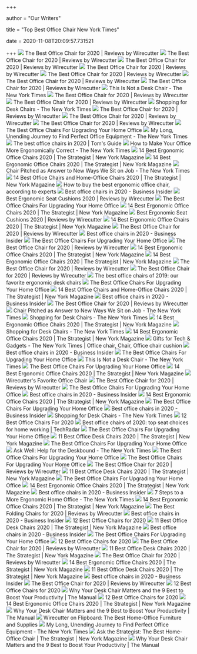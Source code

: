 +++
        
author = "Our Writers"
        
title = "Top Best Office Chair New York Times"
        
date = 2020-11-08T20:09:57.731521
        
+++
[ ![](https://cdn.thewirecutter.com/wp-content/media/2020/09/officechairs-2048px-9607.jpg?auto=webp&crop=1.91:1&width=1200)](https://cdn.thewirecutter.com/wp-content/media/2020/09/officechairs-2048px-9607.jpg?auto=webp&crop=1.91:1&width=1200) The Best Office Chair for 2020 | Reviews by Wirecutter
[ ![](https://cdn.thewirecutter.com/wp-content/uploads/2018/04/office-chair-lowres-5983-630x420.jpg)](https://cdn.thewirecutter.com/wp-content/uploads/2018/04/office-chair-lowres-5983-630x420.jpg) The Best Office Chair for 2020 | Reviews by Wirecutter
[ ![](https://d1b5h9psu9yexj.cloudfront.net/5707/Herman-Miller-Aeron_20180409-135854_full.jpg)](https://d1b5h9psu9yexj.cloudfront.net/5707/Herman-Miller-Aeron_20180409-135854_full.jpg) The Best Office Chair for 2020 | Reviews by Wirecutter
[ ![](https://cdn.thewirecutter.com/wp-content/uploads/2019/10/office-chair-lowres-5974-630x420.jpg)](https://cdn.thewirecutter.com/wp-content/uploads/2019/10/office-chair-lowres-5974-630x420.jpg) The Best Office Chair for 2020 | Reviews by Wirecutter
[ ![](https://cdn.thewirecutter.com/wp-content/media/2020/09/officechairs-2048px-5976.jpg?auto=webp&quality=75&width=1024)](https://cdn.thewirecutter.com/wp-content/media/2020/09/officechairs-2048px-5976.jpg?auto=webp&quality=75&width=1024) The Best Office Chair for 2020 | Reviews by Wirecutter
[ ![](https://d1b5h9psu9yexj.cloudfront.net/5706/Steelcase-Gesture_20190620-161843_full.jpg)](https://d1b5h9psu9yexj.cloudfront.net/5706/Steelcase-Gesture_20190620-161843_full.jpg) The Best Office Chair for 2020 | Reviews by Wirecutter
[ ![](https://d1b5h9psu9yexj.cloudfront.net/25878/HON-Exposure_20180409-142502_full.jpg)](https://d1b5h9psu9yexj.cloudfront.net/25878/HON-Exposure_20180409-142502_full.jpg) The Best Office Chair for 2020 | Reviews by Wirecutter
[ ![](https://static01.nyt.com/images/2020/08/09/fashion/22CHAIRS1/22CHAIRS1-articleLarge.jpg?quality=90&auto=webp)](https://static01.nyt.com/images/2020/08/09/fashion/22CHAIRS1/22CHAIRS1-articleLarge.jpg?quality=90&auto=webp) This Is Not a Desk Chair - The New York Times
[ ![](https://cdn.thewirecutter.com/wp-content/media/2020/09/officechairs-2048px-5970.jpg?auto=webp&quality=75&width=1024)](https://cdn.thewirecutter.com/wp-content/media/2020/09/officechairs-2048px-5970.jpg?auto=webp&quality=75&width=1024) The Best Office Chair for 2020 | Reviews by Wirecutter
[ ![](https://cdn.thewirecutter.com/wp-content/media/2020/09/officechairs-2048px-9510.jpg?auto=webp&quality=60&crop=3:2&width=570)](https://cdn.thewirecutter.com/wp-content/media/2020/09/officechairs-2048px-9510.jpg?auto=webp&quality=60&crop=3:2&width=570) The Best Office Chair for 2020 | Reviews by Wirecutter
[ ![](https://static01.nyt.com/images/2019/03/03/realestate/03shopping1/03shopping1-jumbo.jpg)](https://static01.nyt.com/images/2019/03/03/realestate/03shopping1/03shopping1-jumbo.jpg) Shopping for Desk Chairs - The New York Times
[ ![](https://d1b5h9psu9yexj.cloudfront.net/25877/Herman-Miller-Sayl_20180409-162623_full.jpg)](https://d1b5h9psu9yexj.cloudfront.net/25877/Herman-Miller-Sayl_20180409-162623_full.jpg) The Best Office Chair for 2020 | Reviews by Wirecutter
[ ![](https://cdn.thewirecutter.com/wp-content/media/2020/09/officechairs-2048px-5953.jpg?auto=webp&quality=75&width=320)](https://cdn.thewirecutter.com/wp-content/media/2020/09/officechairs-2048px-5953.jpg?auto=webp&quality=75&width=320) The Best Office Chair for 2020 | Reviews by Wirecutter
[ ![](https://cdn.thewirecutter.com/wp-content/media/2020/09/officechairs-2048px-9393.jpg?auto=webp&quality=75&width=1024)](https://cdn.thewirecutter.com/wp-content/media/2020/09/officechairs-2048px-9393.jpg?auto=webp&quality=75&width=1024) The Best Office Chair for 2020 | Reviews by Wirecutter
[ ![](https://thumbor.forbes.com/thumbor/fit-in/1200x0/filters%3Aformat%28jpg%29/https%3A%2F%2Fspecials-images.forbesimg.com%2Fimageserve%2F5eea4dae1b50250006e83cab%2F0x0.jpg%3FcropX1%3D0%26cropX2%3D800%26cropY1%3D233%26cropY2%3D683)](https://thumbor.forbes.com/thumbor/fit-in/1200x0/filters%3Aformat%28jpg%29/https%3A%2F%2Fspecials-images.forbesimg.com%2Fimageserve%2F5eea4dae1b50250006e83cab%2F0x0.jpg%3FcropX1%3D0%26cropX2%3D800%26cropY1%3D233%26cropY2%3D683) The Best Office Chairs For Upgrading Your Home Office
[ ![](https://static01.nyt.com/images/2020/04/07/smarter-living/07sl-newergonomics-1/07sl-newergonomics-1-videoSixteenByNineJumbo1600.jpg)](https://static01.nyt.com/images/2020/04/07/smarter-living/07sl-newergonomics-1/07sl-newergonomics-1-videoSixteenByNineJumbo1600.jpg) My Long, Unending Journey to Find Perfect Office Equipment - The New York  Times
[ ![](https://cdn.mos.cms.futurecdn.net/chg3AGHkpwVFcZeK26TKuA.jpg)](https://cdn.mos.cms.futurecdn.net/chg3AGHkpwVFcZeK26TKuA.jpg) The best office chairs in 2020 | Tom's Guide
[ ![](https://static01.nyt.com/images/2019/01/19/world/19sl-ergonomics-1/merlin_141887892_29ee8313-e012-4af1-b3ff-f9de275fbf3e-jumbo.jpg)](https://static01.nyt.com/images/2019/01/19/world/19sl-ergonomics-1/merlin_141887892_29ee8313-e012-4af1-b3ff-f9de275fbf3e-jumbo.jpg) How to Make Your Office More Ergonomically Correct - The New York Times
[ ![](https://pyxis.nymag.com/v1/imgs/ef3/4ff/ea4854ef1915f3ffcd5ffb8288cd8af6d8-autonomous-01-.2x.rsquare.w600.jpg)](https://pyxis.nymag.com/v1/imgs/ef3/4ff/ea4854ef1915f3ffcd5ffb8288cd8af6d8-autonomous-01-.2x.rsquare.w600.jpg) 14 Best Ergonomic Office Chairs 2020 | The Strategist | New York Magazine
[ ![](https://pyxis.nymag.com/v1/imgs/ca0/376/4360d10cf1bdff0c2bf6ac48c8dd8b9581-mirra-01-.2x.rsquare.w600.jpg)](https://pyxis.nymag.com/v1/imgs/ca0/376/4360d10cf1bdff0c2bf6ac48c8dd8b9581-mirra-01-.2x.rsquare.w600.jpg) 14 Best Ergonomic Office Chairs 2020 | The Strategist | New York Magazine
[ ![](https://static01.nyt.com/images/2013/09/11/business/video-pogue-gesture-chair/video-pogue-gesture-chair-superJumbo.png)](https://static01.nyt.com/images/2013/09/11/business/video-pogue-gesture-chair/video-pogue-gesture-chair-superJumbo.png) Chair Pitched as Answer to New Ways We Sit on Job - The New York Times
[ ![](https://pyxis.nymag.com/v1/imgs/fdc/3a6/86a7075e3525ef1c07994401e3cd530a78-amazon-basics-exec-chair.rsquare.w600.jpg)](https://pyxis.nymag.com/v1/imgs/fdc/3a6/86a7075e3525ef1c07994401e3cd530a78-amazon-basics-exec-chair.rsquare.w600.jpg) 14 Best Office Chairs and Home-Office Chairs 2020 | The Strategist | New  York Magazine
[ ![](https://media2.s-nbcnews.com/i/newscms/2020_25/3390893/ergonomic-office-chairs-kr-2x1-tease-200618_38008296185ce90fd52b401caf79df24.jpg)](https://media2.s-nbcnews.com/i/newscms/2020_25/3390893/ergonomic-office-chairs-kr-2x1-tease-200618_38008296185ce90fd52b401caf79df24.jpg) How to buy the best ergonomic office chair, according to experts
[ ![](https://i.insider.com/5e6ff846c485400dac21a626?width=1100&format=jpeg&auto=webp)](https://i.insider.com/5e6ff846c485400dac21a626?width=1100&format=jpeg&auto=webp) Best office chairs in 2020 - Business Insider
[ ![](https://cdn.thewirecutter.com/wp-content/media/2020/09/ergonomicseatcushions2020-2048-9756.jpg)](https://cdn.thewirecutter.com/wp-content/media/2020/09/ergonomicseatcushions2020-2048-9756.jpg) Best Ergonomic Seat Cushions 2020 | Reviews by Wirecutter
[ ![](https://thumbor.forbes.com/thumbor/711x1028/https://specials-images.forbesimg.com/imageserve/5eea4d186ef66b0006115587/0x800.jpg?fit=scale)](https://thumbor.forbes.com/thumbor/711x1028/https://specials-images.forbesimg.com/imageserve/5eea4d186ef66b0006115587/0x800.jpg?fit=scale) The Best Office Chairs For Upgrading Your Home Office
[ ![](https://pyxis.nymag.com/v1/imgs/f7b/871/043213788ebaa36c20833630d25462d7f8-1----.2x.rsquare.w600.jpg)](https://pyxis.nymag.com/v1/imgs/f7b/871/043213788ebaa36c20833630d25462d7f8-1----.2x.rsquare.w600.jpg) 14 Best Ergonomic Office Chairs 2020 | The Strategist | New York Magazine
[ ![](https://cdn.thewirecutter.com/wp-content/media/2020/09/ergonomicseatcushions2020-2048-9754.jpg?auto=webp&crop=1.91:1&width=1200)](https://cdn.thewirecutter.com/wp-content/media/2020/09/ergonomicseatcushions2020-2048-9754.jpg?auto=webp&crop=1.91:1&width=1200) Best Ergonomic Seat Cushions 2020 | Reviews by Wirecutter
[ ![](https://pyxis.nymag.com/v1/imgs/982/e2d/0bb26c24eae142524d30c7d0ffbc4ad814-2----.2x.rsquare.w600.jpg)](https://pyxis.nymag.com/v1/imgs/982/e2d/0bb26c24eae142524d30c7d0ffbc4ad814-2----.2x.rsquare.w600.jpg) 14 Best Ergonomic Office Chairs 2020 | The Strategist | New York Magazine
[ ![](https://cdn.thewirecutter.com/wp-content/media/2020/09/officechairs-2048px-6007.jpg?auto=webp&quality=75&width=320)](https://cdn.thewirecutter.com/wp-content/media/2020/09/officechairs-2048px-6007.jpg?auto=webp&quality=75&width=320) The Best Office Chair for 2020 | Reviews by Wirecutter
[ ![](https://i.insider.com/5ec83927191824036d455f0c?width=800&format=jpeg)](https://i.insider.com/5ec83927191824036d455f0c?width=800&format=jpeg) Best office chairs in 2020 - Business Insider
[ ![](https://specials-images.forbesimg.com/imageserve/5f203f62953761c471e7740d/960x0.jpg?fit=scale)](https://specials-images.forbesimg.com/imageserve/5f203f62953761c471e7740d/960x0.jpg?fit=scale) The Best Office Chairs For Upgrading Your Home Office
[ ![](https://cdn.thewirecutter.com/wp-content/uploads/2020/07/priceyofficechairalternative-lowres-iStock-1216129947-330x220.jpg)](https://cdn.thewirecutter.com/wp-content/uploads/2020/07/priceyofficechairalternative-lowres-iStock-1216129947-330x220.jpg) The Best Office Chair for 2020 | Reviews by Wirecutter
[ ![](https://pyxis.nymag.com/v1/imgs/cb6/eef/ae55a9214bd9b16662bf652899ba601d06-aeron-01-.rdeep-vertical.w245.jpg)](https://pyxis.nymag.com/v1/imgs/cb6/eef/ae55a9214bd9b16662bf652899ba601d06-aeron-01-.rdeep-vertical.w245.jpg) 14 Best Ergonomic Office Chairs 2020 | The Strategist | New York Magazine
[ ![](https://pyxis.nymag.com/v1/imgs/b13/013/3c8a0352a7668eb7e50b308fb9b001a6ee-freedom-chair-02-.2x.rdeep-vertical.w245.jpg)](https://pyxis.nymag.com/v1/imgs/b13/013/3c8a0352a7668eb7e50b308fb9b001a6ee-freedom-chair-02-.2x.rdeep-vertical.w245.jpg) 14 Best Ergonomic Office Chairs 2020 | The Strategist | New York Magazine
[ ![](https://cdn.thewirecutter.com/wp-content/uploads/2018/04/office-chair-lowres-5994-630x420.jpg)](https://cdn.thewirecutter.com/wp-content/uploads/2018/04/office-chair-lowres-5994-630x420.jpg) The Best Office Chair for 2020 | Reviews by Wirecutter
[ ![](https://cdn.thewirecutter.com/wp-content/media/2020/09/officechairs-2048px-6049.jpg?auto=webp&quality=60&crop=3:2&width=570)](https://cdn.thewirecutter.com/wp-content/media/2020/09/officechairs-2048px-6049.jpg?auto=webp&quality=60&crop=3:2&width=570) The Best Office Chair for 2020 | Reviews by Wirecutter
[ ![](https://www.gannett-cdn.com/presto/2019/10/14/USAT/1c80747a-b74b-4023-9ced-f08a880485a2-Office-Chair-TBRN-Hero.jpg?width=580&height=326&fit=bounds&auto=webp)](https://www.gannett-cdn.com/presto/2019/10/14/USAT/1c80747a-b74b-4023-9ced-f08a880485a2-Office-Chair-TBRN-Hero.jpg?width=580&height=326&fit=bounds&auto=webp) The best office chairs of 2019: our favorite ergonomic desk chairs
[ ![](https://specials-images.forbesimg.com/imageserve/5eea4983de3a2a0006fd09f2/960x0.jpg?fit=scale)](https://specials-images.forbesimg.com/imageserve/5eea4983de3a2a0006fd09f2/960x0.jpg?fit=scale) The Best Office Chairs For Upgrading Your Home Office
[ ![](https://pyxis.nymag.com/v1/imgs/61a/801/c0310140bb4b4ded27a02d48d2ecc677ef.rdeep-vertical.w245.jpg)](https://pyxis.nymag.com/v1/imgs/61a/801/c0310140bb4b4ded27a02d48d2ecc677ef.rdeep-vertical.w245.jpg) 14 Best Office Chairs and Home-Office Chairs 2020 | The Strategist | New  York Magazine
[ ![](https://i.insider.com/5e6ff782c485400dfe21b0f2?width=1136&format=jpeg)](https://i.insider.com/5e6ff782c485400dfe21b0f2?width=1136&format=jpeg) Best office chairs in 2020 - Business Insider
[ ![](https://cdn.thewirecutter.com/wp-content/uploads/2020/05/20200512_erg-workstation-630.png)](https://cdn.thewirecutter.com/wp-content/uploads/2020/05/20200512_erg-workstation-630.png) The Best Office Chair for 2020 | Reviews by Wirecutter
[ ![](https://static01.nyt.com/images/2013/09/12/business/12pogue-inline/12pogue-inline-articleLarge.jpg?quality=90&auto=webp)](https://static01.nyt.com/images/2013/09/12/business/12pogue-inline/12pogue-inline-articleLarge.jpg?quality=90&auto=webp) Chair Pitched as Answer to New Ways We Sit on Job - The New York Times
[ ![](https://static01.nyt.com/images/2019/03/03/realestate/03shopping3/03shopping3-jumbo.jpg)](https://static01.nyt.com/images/2019/03/03/realestate/03shopping3/03shopping3-jumbo.jpg) Shopping for Desk Chairs - The New York Times
[ ![](https://pyxis.nymag.com/v1/imgs/a33/471/a93ccf6393ca3a3f138b1d39db56c3b546-kneeling-02-.2x.rsquare.w600.jpg)](https://pyxis.nymag.com/v1/imgs/a33/471/a93ccf6393ca3a3f138b1d39db56c3b546-kneeling-02-.2x.rsquare.w600.jpg) 14 Best Ergonomic Office Chairs 2020 | The Strategist | New York Magazine
[ ![](https://static01.nyt.com/images/2019/03/03/realestate/03shopping2/03shopping2-jumbo.jpg)](https://static01.nyt.com/images/2019/03/03/realestate/03shopping2/03shopping2-jumbo.jpg) Shopping for Desk Chairs - The New York Times
[ ![](https://pyxis.nymag.com/v1/imgs/846/daf/286566b1c411ec4f7e2fe2c9864102193c-humanscale-01-.2x.rdeep-vertical.w245.jpg)](https://pyxis.nymag.com/v1/imgs/846/daf/286566b1c411ec4f7e2fe2c9864102193c-humanscale-01-.2x.rdeep-vertical.w245.jpg) 14 Best Ergonomic Office Chairs 2020 | The Strategist | New York Magazine
[ ![](https://i.pinimg.com/originals/f8/9e/c2/f89ec20363b648ad3a707605d41d6d2f.jpg)](https://i.pinimg.com/originals/f8/9e/c2/f89ec20363b648ad3a707605d41d6d2f.jpg) Gifts for Tech & Gadgets - The New York Times | Office chair, Chair, Office  chair cushion
[ ![](https://i.insider.com/5e14f945b2e66a3f942a8393?width=1136&format=jpeg)](https://i.insider.com/5e14f945b2e66a3f942a8393?width=1136&format=jpeg) Best office chairs in 2020 - Business Insider
[ ![](https://specials-images.forbesimg.com/imageserve/5f2042979b63a1caf51694bf/0x800.jpg?cropX1=0&cropX2=924&cropY1=0&cropY2=1500)](https://specials-images.forbesimg.com/imageserve/5f2042979b63a1caf51694bf/0x800.jpg?cropX1=0&cropX2=924&cropY1=0&cropY2=1500) The Best Office Chairs For Upgrading Your Home Office
[ ![](https://static01.nyt.com/images/2020/08/09/fashion/22CHAIRS2/oakImage-1595261127673-mobileMasterAt3x.jpg)](https://static01.nyt.com/images/2020/08/09/fashion/22CHAIRS2/oakImage-1595261127673-mobileMasterAt3x.jpg) This Is Not a Desk Chair - The New York Times
[ ![](https://specials-images.forbesimg.com/imageserve/5f68e0d9f584b8503985c4de/960x0.jpg?fit=scale)](https://specials-images.forbesimg.com/imageserve/5f68e0d9f584b8503985c4de/960x0.jpg?fit=scale) The Best Office Chairs For Upgrading Your Home Office
[ ![](https://pyxis.nymag.com/v1/imgs/c53/d8a/534ec22ae12afb42834a3cd7f87090e4b9-modway-01-.2x.rdeep-vertical.w245.jpg)](https://pyxis.nymag.com/v1/imgs/c53/d8a/534ec22ae12afb42834a3cd7f87090e4b9-modway-01-.2x.rdeep-vertical.w245.jpg) 14 Best Ergonomic Office Chairs 2020 | The Strategist | New York Magazine
[ ![](https://thumbor.forbes.com/thumbor/960x0/https%3A%2F%2Fblogs-images.forbes.com%2Fforbes-finds%2Ffiles%2F2018%2F05%2Fimage1-640.jpg)](https://thumbor.forbes.com/thumbor/960x0/https%3A%2F%2Fblogs-images.forbes.com%2Fforbes-finds%2Ffiles%2F2018%2F05%2Fimage1-640.jpg) Wirecutter's Favorite Office Chair
[ ![](https://i.ytimg.com/vi/dv58CP3jWdQ/maxresdefault.jpg)](https://i.ytimg.com/vi/dv58CP3jWdQ/maxresdefault.jpg) The Best Office Chair for 2020 | Reviews by Wirecutter
[ ![](https://specials-images.forbesimg.com/imageserve/5eea4a651b50250006e83c78/960x0.jpg?fit=scale)](https://specials-images.forbesimg.com/imageserve/5eea4a651b50250006e83c78/960x0.jpg?fit=scale) The Best Office Chairs For Upgrading Your Home Office
[ ![](https://i.insider.com/59a85e5279bbfd2d0d8b5888?width=750&format=jpeg&auto=webp)](https://i.insider.com/59a85e5279bbfd2d0d8b5888?width=750&format=jpeg&auto=webp) Best office chairs in 2020 - Business Insider
[ ![](https://pyxis.nymag.com/v1/imgs/d6b/868/5b387b35b1351fb4df18f850bc23debc24.2x.rdeep-vertical.w245.jpg)](https://pyxis.nymag.com/v1/imgs/d6b/868/5b387b35b1351fb4df18f850bc23debc24.2x.rdeep-vertical.w245.jpg) 14 Best Ergonomic Office Chairs 2020 | The Strategist | New York Magazine
[ ![](https://specials-images.forbesimg.com/imageserve/5eea4b66760321000739ba28/0x800.jpg?cropX1=0&cropX2=940&cropY1=0&cropY2=1447)](https://specials-images.forbesimg.com/imageserve/5eea4b66760321000739ba28/0x800.jpg?cropX1=0&cropX2=940&cropY1=0&cropY2=1447) The Best Office Chairs For Upgrading Your Home Office
[ ![](https://i.insider.com/59a85ead6eac40d82b8b6107?width=1100&format=jpeg&auto=webp)](https://i.insider.com/59a85ead6eac40d82b8b6107?width=1100&format=jpeg&auto=webp) Best office chairs in 2020 - Business Insider
[ ![](https://static01.nyt.com/images/2019/02/21/realestate/03shopping5/03shopping5-jumbo.jpg)](https://static01.nyt.com/images/2019/02/21/realestate/03shopping5/03shopping5-jumbo.jpg) Shopping for Desk Chairs - The New York Times
[ ![](https://www.btod.com/blog/wp-content/uploads/2019/10/best-office-chairs-2020-blog-header.jpg)](https://www.btod.com/blog/wp-content/uploads/2019/10/best-office-chairs-2020-blog-header.jpg) 12 Best Office Chairs For 2020
[ ![](https://cdn.mos.cms.futurecdn.net/uhLcHVMpEU9BkMYHRqBsNE-1200-80.jpg)](https://cdn.mos.cms.futurecdn.net/uhLcHVMpEU9BkMYHRqBsNE-1200-80.jpg) Best office chairs of 2020: top seat choices for home working | TechRadar
[ ![](https://thumbor.forbes.com/thumbor/711x1045/https://specials-images.forbesimg.com/imageserve/5f2041d9f3e9ed38e19894af/0x800.jpg?fit=scale)](https://thumbor.forbes.com/thumbor/711x1045/https://specials-images.forbesimg.com/imageserve/5f2041d9f3e9ed38e19894af/0x800.jpg?fit=scale) The Best Office Chairs For Upgrading Your Home Office
[ ![](https://pyxis.nymag.com/v1/imgs/c61/17b/7482c28f564f4867feedfbc68ed72cc4c8.2x.rdeep-vertical.w245.jpg)](https://pyxis.nymag.com/v1/imgs/c61/17b/7482c28f564f4867feedfbc68ed72cc4c8.2x.rdeep-vertical.w245.jpg) 11 Best Office Desk Chairs 2020 | The Strategist | New York Magazine
[ ![](https://specials-images.forbesimg.com/imageserve/5f20407e18e24c071bd3f742/960x0.jpg?cropX1=0&cropX2=800&cropY1=0&cropY2=800)](https://specials-images.forbesimg.com/imageserve/5f20407e18e24c071bd3f742/960x0.jpg?cropX1=0&cropX2=800&cropY1=0&cropY2=800) The Best Office Chairs For Upgrading Your Home Office
[ ![](https://static01.nyt.com/images/2013/01/12/health/12well_chair/12well_chair-superJumbo.jpg)](https://static01.nyt.com/images/2013/01/12/health/12well_chair/12well_chair-superJumbo.jpg) Ask Well: Help for the Deskbound - The New York Times
[ ![](https://specials-images.forbesimg.com/imageserve/5eea4c646ef66b0006115584/0x800.jpg?cropX1=0&cropX2=1049&cropY1=0&cropY2=1192)](https://specials-images.forbesimg.com/imageserve/5eea4c646ef66b0006115584/0x800.jpg?cropX1=0&cropX2=1049&cropY1=0&cropY2=1192) The Best Office Chairs For Upgrading Your Home Office
[ ![](https://specials-images.forbesimg.com/imageserve/5f68e7a0415f3b8c3fba6df5/960x0.jpg?cropX1=0&cropX2=600&cropY1=0&cropY2=600)](https://specials-images.forbesimg.com/imageserve/5f68e7a0415f3b8c3fba6df5/960x0.jpg?cropX1=0&cropX2=600&cropY1=0&cropY2=600) The Best Office Chairs For Upgrading Your Home Office
[ ![](https://cdn.thewirecutter.com/wp-content/media/2020/09/officechairs-2048px-6056.jpg?auto=webp&quality=60&crop=3:2&width=265)](https://cdn.thewirecutter.com/wp-content/media/2020/09/officechairs-2048px-6056.jpg?auto=webp&quality=60&crop=3:2&width=265) The Best Office Chair for 2020 | Reviews by Wirecutter
[ ![](https://pyxis.nymag.com/v1/imgs/0a9/36a/e100dabd79226271d8eeded26f6b8eab49.2x.rdeep-vertical.w245.jpg)](https://pyxis.nymag.com/v1/imgs/0a9/36a/e100dabd79226271d8eeded26f6b8eab49.2x.rdeep-vertical.w245.jpg) 11 Best Office Desk Chairs 2020 | The Strategist | New York Magazine
[ ![](https://specials-images.forbesimg.com/imageserve/5eea4c0b6ef66b0006115581/0x800.jpg?cropX1=0&cropX2=817&cropY1=0&cropY2=1500)](https://specials-images.forbesimg.com/imageserve/5eea4c0b6ef66b0006115581/0x800.jpg?cropX1=0&cropX2=817&cropY1=0&cropY2=1500) The Best Office Chairs For Upgrading Your Home Office
[ ![](https://pyxis.nymag.com/v1/imgs/747/7c3/251944725727046d11f53b3b6ca672f782-25---.rsquare.w600.jpg)](https://pyxis.nymag.com/v1/imgs/747/7c3/251944725727046d11f53b3b6ca672f782-25---.rsquare.w600.jpg) 14 Best Ergonomic Office Chairs 2020 | The Strategist | New York Magazine
[ ![](https://i.insider.com/5e14f71624fe123d6676fa25?width=1136&format=jpeg)](https://i.insider.com/5e14f71624fe123d6676fa25?width=1136&format=jpeg) Best office chairs in 2020 - Business Insider
[ ![](https://static01.nyt.com/images/2020/05/25/realestate/25wirecutter-homeoffice7-copy/25wirecutter-homeoffice7-blog480.jpg)](https://static01.nyt.com/images/2020/05/25/realestate/25wirecutter-homeoffice7-copy/25wirecutter-homeoffice7-blog480.jpg) 7 Steps to a More Ergonomic Home Office - The New York Times
[ ![](https://pyxis.nymag.com/v1/imgs/054/c7a/3092f4e8e400626f7f30abd1a699e2ebec-08-office-chairs.rsquare.w700.jpg)](https://pyxis.nymag.com/v1/imgs/054/c7a/3092f4e8e400626f7f30abd1a699e2ebec-08-office-chairs.rsquare.w700.jpg) 14 Best Ergonomic Office Chairs 2020 | The Strategist | New York Magazine
[ ![](https://cdn.thewirecutter.com/wp-content/uploads/2020/01/foldingchairs-lowres--630x420.jpg)](https://cdn.thewirecutter.com/wp-content/uploads/2020/01/foldingchairs-lowres--630x420.jpg) The Best Folding Chairs for 2020 | Reviews by Wirecutter
[ ![](https://i.insider.com/5e14f9bef44231408c26fdb8?width=1136&format=jpeg)](https://i.insider.com/5e14f9bef44231408c26fdb8?width=1136&format=jpeg) Best office chairs in 2020 - Business Insider
[ ![](https://www.btod.com/blog/wp-content/uploads/2019/02/affirm.jpg)](https://www.btod.com/blog/wp-content/uploads/2019/02/affirm.jpg) 12 Best Office Chairs for 2020
[ ![](https://pyxis.nymag.com/v1/imgs/408/0fb/dfd63f068bc4ad9a533db3bca931972815.rsquare.w600.jpg)](https://pyxis.nymag.com/v1/imgs/408/0fb/dfd63f068bc4ad9a533db3bca931972815.rsquare.w600.jpg) 11 Best Office Desk Chairs 2020 | The Strategist | New York Magazine
[ ![](https://i.insider.com/5e14f8bf24fe123eb81ada47?width=1136&format=jpeg)](https://i.insider.com/5e14f8bf24fe123eb81ada47?width=1136&format=jpeg) Best office chairs in 2020 - Business Insider
[ ![](https://specials-images.forbesimg.com/imageserve/5eea4bccaaaab600069828ab/0x800.jpg?cropX1=0&cropX2=832&cropY1=0&cropY2=1500)](https://specials-images.forbesimg.com/imageserve/5eea4bccaaaab600069828ab/0x800.jpg?cropX1=0&cropX2=832&cropY1=0&cropY2=1500) The Best Office Chairs For Upgrading Your Home Office
[ ![](https://www.btod.com/blog/wp-content/uploads/2019/02/embody-hm.jpg)](https://www.btod.com/blog/wp-content/uploads/2019/02/embody-hm.jpg) 12 Best Office Chairs for 2020
[ ![](https://cdn.thewirecutter.com/wp-content/media/2020/09/officechairs-2048px-6054.jpg?auto=webp&quality=60&crop=3:2&width=570)](https://cdn.thewirecutter.com/wp-content/media/2020/09/officechairs-2048px-6054.jpg?auto=webp&quality=60&crop=3:2&width=570) The Best Office Chair for 2020 | Reviews by Wirecutter
[ ![](https://pyxis.nymag.com/v1/imgs/ab8/7c4/88eff3a534fb14f710f0ff062b303f9119.rdeep-vertical.w245.jpg)](https://pyxis.nymag.com/v1/imgs/ab8/7c4/88eff3a534fb14f710f0ff062b303f9119.rdeep-vertical.w245.jpg) 11 Best Office Desk Chairs 2020 | The Strategist | New York Magazine
[ ![](https://cdn.thewirecutter.com/wp-content/media/2020/09/officechairs-2048px-5933.jpg?auto=webp&quality=60&crop=3:2&width=570)](https://cdn.thewirecutter.com/wp-content/media/2020/09/officechairs-2048px-5933.jpg?auto=webp&quality=60&crop=3:2&width=570) The Best Office Chair for 2020 | Reviews by Wirecutter
[ ![](https://pyxis.nymag.com/v1/imgs/d76/04a/a4eebbba1243346a84f5bb368a00214257.2x.rsquare.w600.jpg)](https://pyxis.nymag.com/v1/imgs/d76/04a/a4eebbba1243346a84f5bb368a00214257.2x.rsquare.w600.jpg) 14 Best Ergonomic Office Chairs 2020 | The Strategist | New York Magazine
[ ![](https://pyxis.nymag.com/v1/imgs/cd0/188/acc73a3a6139ab5ca58fe2f8ab076bc95c.2x.rdeep-vertical.w245.jpg)](https://pyxis.nymag.com/v1/imgs/cd0/188/acc73a3a6139ab5ca58fe2f8ab076bc95c.2x.rdeep-vertical.w245.jpg) 11 Best Office Desk Chairs 2020 | The Strategist | New York Magazine
[ ![](https://i.insider.com/59a85d6179bbfdba408b6e2d?width=1100&format=jpeg&auto=webp)](https://i.insider.com/59a85d6179bbfdba408b6e2d?width=1100&format=jpeg&auto=webp) Best office chairs in 2020 - Business Insider
[ ![](https://cdn.thewirecutter.com/wp-content/media/2020/09/officechairs-2048px-6017.jpg?auto=webp&quality=75&width=320)](https://cdn.thewirecutter.com/wp-content/media/2020/09/officechairs-2048px-6017.jpg?auto=webp&quality=75&width=320) The Best Office Chair for 2020 | Reviews by Wirecutter
[ ![](https://www.btod.com/blog/wp-content/uploads/2019/02/aeron.jpg)](https://www.btod.com/blog/wp-content/uploads/2019/02/aeron.jpg) 12 Best Office Chairs for 2020
[ ![](https://icdn6.themanual.com/image/themanual/gesture-by-steelcase-1500x1000.jpg)](https://icdn6.themanual.com/image/themanual/gesture-by-steelcase-1500x1000.jpg) Why Your Desk Chair Matters and the 9 Best to Boost Your Productivity | The  Manual
[ ![](https://www.btod.com/blog/wp-content/uploads/2019/02/gesture.jpg)](https://www.btod.com/blog/wp-content/uploads/2019/02/gesture.jpg) 12 Best Office Chairs for 2020
[ ![](https://pyxis.nymag.com/v1/imgs/534/8bd/f0cc2f6b27da21016e94f697d691dc40da-27-folding-chairs-lede.2x.rsquare.w536.jpg)](https://pyxis.nymag.com/v1/imgs/534/8bd/f0cc2f6b27da21016e94f697d691dc40da-27-folding-chairs-lede.2x.rsquare.w536.jpg) 14 Best Ergonomic Office Chairs 2020 | The Strategist | New York Magazine
[ ![](https://icdn7.themanual.com/image/themanual/aeron-chair-by-herman-miller-1500x1000.jpg)](https://icdn7.themanual.com/image/themanual/aeron-chair-by-herman-miller-1500x1000.jpg) Why Your Desk Chair Matters and the 9 Best to Boost Your Productivity | The  Manual
[ ![](https://cdn.thewirecutter.com/wp-content/uploads/2016/06/home-office-furniture-2x1-fullres--630x420.jpg)](https://cdn.thewirecutter.com/wp-content/uploads/2016/06/home-office-furniture-2x1-fullres--630x420.jpg) Wirecutter on Flipboard: The Best Home-Office Furniture and Supplies
[ ![](https://static01.nyt.com/images/2018/11/20/upshot/20up-healthstanding/merlin_139168782_fa9ccaaf-ac4a-421d-9a17-a7c2e6603cbb-threeByTwoSmallAt2X.jpg)](https://static01.nyt.com/images/2018/11/20/upshot/20up-healthstanding/merlin_139168782_fa9ccaaf-ac4a-421d-9a17-a7c2e6603cbb-threeByTwoSmallAt2X.jpg) My Long, Unending Journey to Find Perfect Office Equipment - The New York  Times
[ ![](https://pyxis.nymag.com/v1/imgs/681/364/e682ac5a8562ef5ad681c36e86788a3c9f-19-ask-strat-office-chair-4.h473.w710.jpg)](https://pyxis.nymag.com/v1/imgs/681/364/e682ac5a8562ef5ad681c36e86788a3c9f-19-ask-strat-office-chair-4.h473.w710.jpg) Ask the Strategist: The Best Home-Office Chair | The Strategist | New York  Magazine
[ ![](https://icdn1.themanual.com/image/themanual/regeneration-by-knoll-1500x1000.jpg)](https://icdn1.themanual.com/image/themanual/regeneration-by-knoll-1500x1000.jpg) Why Your Desk Chair Matters and the 9 Best to Boost Your Productivity | The  Manual
